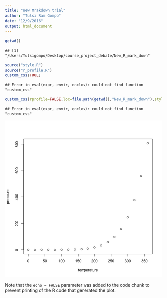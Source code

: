 ```yaml
---
title: "new Mrakdown trial"
author: "Tulsi Ram Gompo"
date: "12/9/2016"
output: html_document
---
```





```r
getwd()
```

```
## [1] "/Users/Tulsigompo/Desktop/course_project_debate/New_R_mark_down"
```

```r
source("style.R")
source("r_profile.R")
custom_css(TRUE)
```

```
## Error in eval(expr, envir, enclos): could not find function "custom_css"
```

```r
custom_css(rprofile=FALSE,loc=file.path(getwd(),"New_R_mark_down"),style=NULL, source= TRUE)
```

```
## Error in eval(expr, envir, enclos): could not find function "custom_css"
```








![plot of chunk pressure](figure/pressure-1.png)

Note that the `echo = FALSE` parameter was added to the code chunk to prevent printing of the R code that generated the plot.
